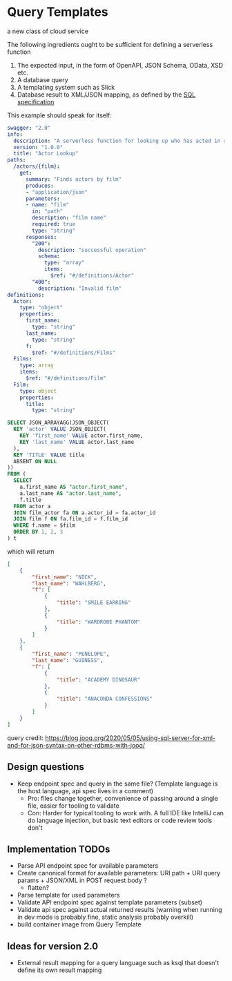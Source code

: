 # Query Templates
a new class of cloud service

The following ingredients ought to be sufficient for defining a serverless function

1. The expected input, in the form of OpenAPI, JSON Schema, OData, XSD etc.
2. A database query
3. A templating system such as Slick
4. Database result to XML/JSON mapping, as defined by the [SQL](https://en.wikipedia.org/wiki/SQL/XML) [specification](https://en.wikipedia.org/wiki/SQL:2016)

This example should speak for itself:

```yaml
swagger: "2.0"
info:
  description: "A serverless function for looking up who has acted in a given film"
  version: "1.0.0"
  title: "Actor Lookup"
paths:
  /actors/{film}:
    get:
      summary: "Finds actors by film"
      produces:
      - "application/json"
      parameters:
      - name: "film"
        in: "path"
        description: "film name"
        required: true
        type: "string"
      responses:
        "200":
          description: "successful operation"
          schema:
            type: "array"
            items:
              $ref: "#/definitions/Actor"
        "400":
          description: "Invalid film"
definitions:
  Actor:
    type: "object"
    properties:
      first_name:
        type: "string"
      last_name:
        type: "string"
      f:
        $ref: "#/definitions/Films"
  Films:
    type: array
    items:
      $ref: "#/definitions/Film"
  Film:
    type: object
    properties:
      title:
        type: "string"
```

```sql
SELECT JSON_ARRAYAGG(JSON_OBJECT(
  KEY 'actor' VALUE JSON_OBJECT(
    KEY 'first_name' VALUE actor.first_name,
    KEY 'last_name' VALUE actor.last_name
  ),
  KEY 'TITLE' VALUE title
  ABSENT ON NULL
))
FROM (
  SELECT
    a.first_name AS "actor.first_name", 
    a.last_name AS "actor.last_name", 
    f.title
  FROM actor a
  JOIN film_actor fa ON a.actor_id = fa.actor_id
  JOIN film f ON fa.film_id = f.film_id
  WHERE f.name = $film
  ORDER BY 1, 2, 3
) t
```

which will return
```json
[
    {
        "first_name": "NICK",
        "last_name": "WAHLBERG",
        "f": [
            {
                "title": "SMILE EARRING"
            },
            {
                "title": "WARDROBE PHANTOM"
            }
        ]
    },
    {
        "first_name": "PENELOPE",
        "last_name": "GUINESS",
        "f": [
            {
                "title": "ACADEMY DINOSAUR"
            },
            {
                "title": "ANACONDA CONFESSIONS"
            }
        ]
    }
]
```

query credit: https://blog.jooq.org/2020/05/05/using-sql-server-for-xml-and-for-json-syntax-on-other-rdbms-with-jooq/

## Design questions

* Keep endpoint spec and query in the same file? (Template language is the host language, api spec lives in a comment)
  * Pro: files change together, convenience of passing around a single file, easier for tooling to validate
  * Con: Harder for typical tooling to work with. A full IDE like IntelliJ can do language injection, but basic text editors or code review tools don't

## Implementation TODOs

* Parse API endpoint spec for available parameters
* Create canonical format for available parameters: URI path + URI query params + JSON/XML in POST request body ?
  * flatten?
* Parse template for used parameters
* Validate API endpoint spec against template parameters (subset)
* Validate api spec against actual returned results (warning when running in dev mode is probably fine, static analysis probably overkill)
* build container image from Query Template

## Ideas for version 2.0

* External result mapping for a query language such as ksql that doesn't define its own result mapping
